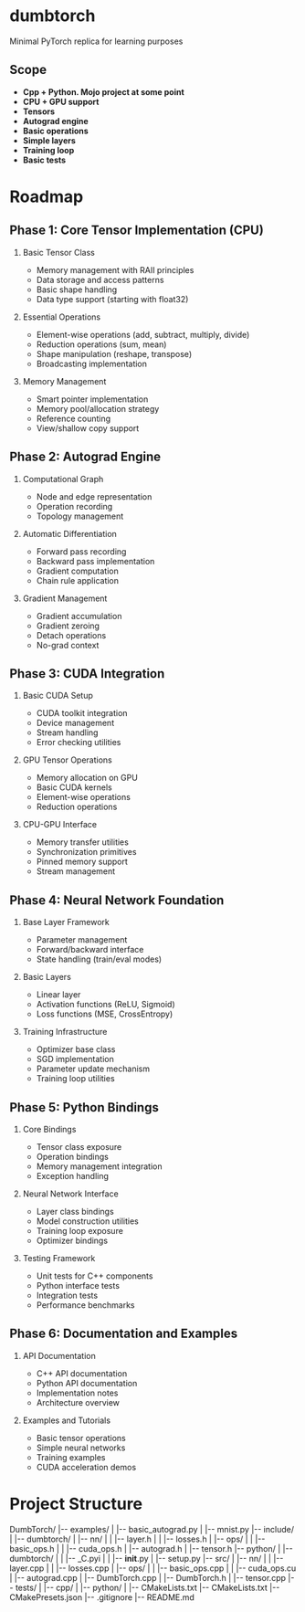 # dumbtorch

Minimal PyTorch replica for learning purposes

## Scope

- **Cpp + Python. Mojo project at some point**
- **CPU + GPU support**
- **Tensors**
- **Autograd engine**
- **Basic operations**
- **Simple layers**
- **Training loop**
- **Basic tests**

# Roadmap

## Phase 1: Core Tensor Implementation (CPU)
1. Basic Tensor Class
   - Memory management with RAII principles
   - Data storage and access patterns
   - Basic shape handling
   - Data type support (starting with float32)

2. Essential Operations
   - Element-wise operations (add, subtract, multiply, divide)
   - Reduction operations (sum, mean)
   - Shape manipulation (reshape, transpose)
   - Broadcasting implementation

3. Memory Management
   - Smart pointer implementation
   - Memory pool/allocation strategy
   - Reference counting
   - View/shallow copy support

## Phase 2: Autograd Engine
1. Computational Graph
   - Node and edge representation
   - Operation recording
   - Topology management

2. Automatic Differentiation
   - Forward pass recording
   - Backward pass implementation
   - Gradient computation
   - Chain rule application

3. Gradient Management
   - Gradient accumulation
   - Gradient zeroing
   - Detach operations
   - No-grad context

## Phase 3: CUDA Integration
1. Basic CUDA Setup
   - CUDA toolkit integration
   - Device management
   - Stream handling
   - Error checking utilities

2. GPU Tensor Operations
   - Memory allocation on GPU
   - Basic CUDA kernels
   - Element-wise operations
   - Reduction operations

3. CPU-GPU Interface
   - Memory transfer utilities
   - Synchronization primitives
   - Pinned memory support
   - Stream management

## Phase 4: Neural Network Foundation
1. Base Layer Framework
   - Parameter management
   - Forward/backward interface
   - State handling (train/eval modes)

2. Basic Layers
   - Linear layer
   - Activation functions (ReLU, Sigmoid)
   - Loss functions (MSE, CrossEntropy)

3. Training Infrastructure
   - Optimizer base class
   - SGD implementation
   - Parameter update mechanism
   - Training loop utilities

## Phase 5: Python Bindings
1. Core Bindings
   - Tensor class exposure
   - Operation bindings
   - Memory management integration
   - Exception handling

2. Neural Network Interface
   - Layer class bindings
   - Model construction utilities
   - Training loop exposure
   - Optimizer bindings

3. Testing Framework
   - Unit tests for C++ components
   - Python interface tests
   - Integration tests
   - Performance benchmarks

## Phase 6: Documentation and Examples
1. API Documentation
   - C++ API documentation
   - Python API documentation
   - Implementation notes
   - Architecture overview

2. Examples and Tutorials
   - Basic tensor operations
   - Simple neural networks
   - Training examples
   - CUDA acceleration demos


# Project Structure

DumbTorch/
|-- examples/
|   |-- basic_autograd.py
|   |-- mnist.py
|-- include/
|   |-- dumbtorch/
|       |-- nn/
|       |   |-- layer.h
|       |   |-- losses.h
|       |-- ops/
|       |   |-- basic_ops.h
|       |   |-- cuda_ops.h
|       |-- autograd.h
|       |-- tensor.h
|-- python/
|   |-- dumbtorch/
|   |   |-- _C.pyi
|   |   |-- __init__.py
|   |-- setup.py
|-- src/
|   |-- nn/
|   |   |-- layer.cpp
|   |   |-- losses.cpp
|   |-- ops/
|   |   |-- basic_ops.cpp
|   |   |-- cuda_ops.cu
|   |-- autograd.cpp
|   |-- DumbTorch.cpp
|   |-- DumbTorch.h
|   |-- tensor.cpp
|-- tests/
|   |-- cpp/
|   |-- python/
|   |-- CMakeLists.txt
|-- CMakeLists.txt
|-- CMakePresets.json
|-- .gitignore
|-- README.md
